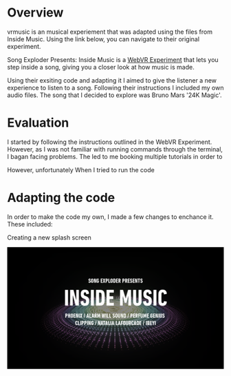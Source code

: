 # Overview 

vrmusic is an musical experiement that was adapted using the files from Inside Music. Using the link below, you can navigate to their original experiment.

Song Exploder Presents: Inside Music is a [WebVR Experiment](https://webvrexperiments.com) that lets you step inside a song, giving you a closer look at how music is made.

Using their exsiting code and adapting it I aimed to give the listener a new experience to listen to a song. Following their instructions I included my own audio files. The song that I decided to explore was Bruno Mars '24K Magic'. 

# Evaluation

I started by following the instructions outlined in the WebVR Experiment. However, as I was not familiar with running commands through the terminal, I bagan facing problems. The led to me booking multiple tutorials in order to 



However, unfortunately When I tried to run the code 



# Adapting the code

In order to make the code my own, I made a few changes to enchance it. These included:

Creating a new splash screen 

<img src="images/thumbnail.png">






